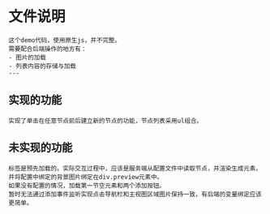 # 文件说明

    这个demo代码，使用原生js，并不完整。
    需要配合后端操作的地方有：
    - 图片的加载
    - 列表内容的存储与加载
    ---

## 实现的功能

    实现了单击在任意节点前后建立新的节点的功能，节点列表采用ul组合。

## 未实现的功能

    标签是预先加载的。实际交互过程中，应该是服务端从配置文件中读取节点，并渲染生成元素，并将配置中绑定的背景图片绑定在div.preview元素中。
    如果没有配置的情况，加载第一节空元素和两个添加按钮。
    暂时无法通过添加事件监听实现点击导航栏和主视图区域图片保持一致，有后端的变量绑定应该更简单。
